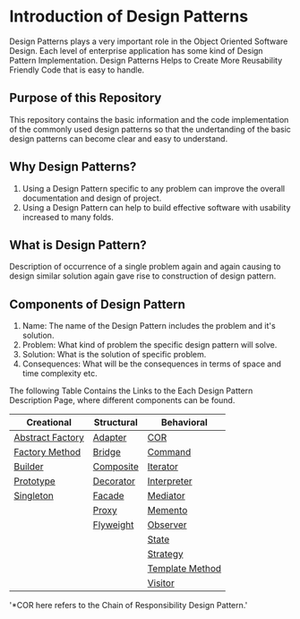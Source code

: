 # Introduction of Design Patterns

Design Patterns plays a very important role in the Object Oriented Software Design. Each level of enterprise application has some kind of Design Pattern Implementation. Design Patterns Helps to Create More Reusability Friendly Code that is easy to handle.

## Purpose of this Repository

This repository contains the basic information and the code implementation of the commonly used design patterns so that the undertanding of the basic design patterns can become clear and easy to understand.

## Why Design Patterns?

1. Using a Design Pattern specific to any problem can improve the overall documentation and design of project.
2. Using a Design Pattern can help to build effective software with usability increased to many folds.

## What is Design Pattern?

Description of occurrence of a single problem again and again causing to design similar solution again gave rise to construction of design pattern.

## Components of Design Pattern

1. Name: The name of the Design Pattern includes the problem and it's solution.
2. Problem: What kind of problem the specific design pattern will solve.
3. Solution: What is the solution of specific problem.
4. Consequences: What will be the consequences in terms of space and time complexity etc.

The following Table Contains the Links to the Each Design Pattern Description Page, where different components can be found.

| Creational                                                    | Structural                                    | Behavioral                                                  |
| ------------------------------------------------------------- | --------------------------------------------- | ----------------------------------------------------------- |
| [Abstract Factory](./Creational/Abstract%20Factory/Readme.md) | [Adapter](./Structural/Adapter/Readme.md)     | [COR](./Behavioral/Chain%20of%20Responsibilities/Readme.md) |
| [Factory Method](./Creational/Factory%20Method/Readme.md)     | [Bridge](./Structural//Bridge/Readme.md)      | [Command](./Behavioral/Command/Readme.md)                   |
| [Builder](./Creational/Builder/Readme.md)                     | [Composite](./Structural/Composite/Readme.md) | [Iterator](./Behavioral/Iterator/Readme.md)                 |
| [Prototype](./Creational/Prototype/Readme.md)                 | [Decorator](./Structural/Decorator/Readme.md) | [Interpreter](./Behavioral/Interpreter/Readme.md)           |
| [Singleton](./Creational/Singleton/Readme.md)                 | [Facade](./Structural/Facade/Readme.md)       | [Mediator](./Behavioral//Mediator/Readme.md)                |
|                                                               | [Proxy](./Structural/Proxy/Readme.md)         | [Memento](./Behavioral/Memento/Readme.md)                   |
|                                                               | [Flyweight](./Structural/Flyweight/Readme.md) | [Observer](./Behavioral/Observer/Readme.md)                 |
|                                                               |                                               | [State](./Behavioral/State/Readme.md)                       |
|                                                               |                                               | [Strategy](./Behavioral/Strategy/Readme.md)                 |
|                                                               |                                               | [Template Method](./Behavioral/Template%20Method/Readme.md) |
|                                                               |                                               | [Visitor](./Behavioral/Visitor/Readme.md)                   |

'\*COR here refers to the Chain of Responsibility Design Pattern.'
